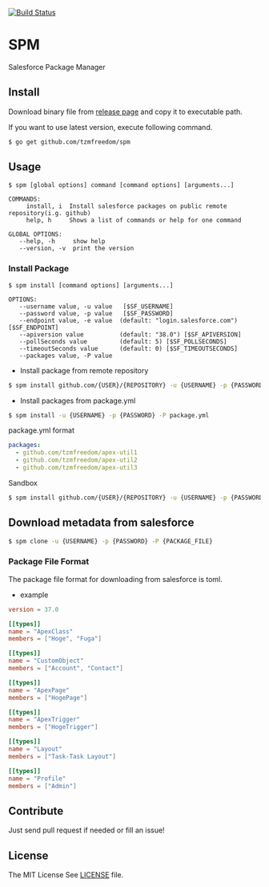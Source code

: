 [![Build Status](https://travis-ci.org/tzmfreedom/spm.svg?branch=master)](https://travis-ci.org/tzmfreedom/spm)

# SPM

Salesforce Package Manager

## Install

Download binary file from [release page](https://github.com/tzmfreedom/spm/releases) and copy it to executable path.

If you want to use latest version, execute following command.

```bash
$ go get github.com/tzmfreedom/spm
```

## Usage

```
$ spm [global options] command [command options] [arguments...]

COMMANDS:
     install, i  Install salesforce packages on public remote repository(i.g. github)
     help, h     Shows a list of commands or help for one command

GLOBAL OPTIONS:
   --help, -h     show help
   --version, -v  print the version
```

### Install Package
```
$ spm install [command options] [arguments...]

OPTIONS:
   --username value, -u value   [$SF_USERNAME]
   --password value, -p value   [$SF_PASSWORD]
   --endpoint value, -e value  (default: "login.salesforce.com") [$SF_ENDPOINT]
   --apiversion value          (default: "38.0") [$SF_APIVERSION]
   --pollSeconds value         (default: 5) [$SF_POLLSECONDS]
   --timeoutSeconds value      (default: 0) [$SF_TIMEOUTSECONDS]
   --packages value, -P value
```

* Install package from remote repository

```bash
$ spm install github.com/{USER}/{REPOSITORY} -u {USERNAME} -p {PASSWORD}
```

* Install packages from package.yml
```bash
$ spm install -u {USERNAME} -p {PASSWORD} -P package.yml
```

package.yml format

```yaml
packages:
  - github.com/tzmfreedom/apex-util1
  - github.com/tzmfreedom/apex-util2
  - github.com/tzmfreedom/apex-util3
```

Sandbox

```bash
$ spm install github.com/{USER}/{REPOSITORY} -u {USERNAME} -p {PASSWORD} -e test.salesforce.com
```

## Download metadata from salesforce

```bash
$ spm clone -u {USERNAME} -p {PASSWORD} -P {PACKAGE_FILE}
```

### Package File Format

The package file format for downloading from salesforce is toml.

* example
```toml
version = 37.0

[[types]]
name = "ApexClass"
members = ["Hoge", "Fuga"]

[[types]]
name = "CustomObject"
members = ["Account", "Contact"]

[[types]]
name = "ApexPage"
members = ["HogePage"]

[[types]]
name = "ApexTrigger"
members = ["HogeTrigger"]

[[types]]
name = "Layout"
members = ["Task-Task Layout"]

[[types]]
name = "Profile"
members = ["Admin"]
```

## Contribute

Just send pull request if needed or fill an issue!

## License

The MIT License See [LICENSE](https://github.com/tzmfreedom/spm/blob/master/LICENSE) file.